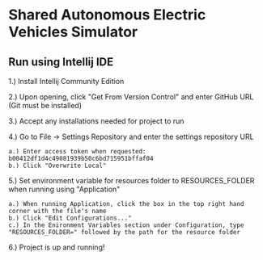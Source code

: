 # Shared Autonomous Electric Vehicles Simulator

## Run using Intellij IDE

1.) Install Intellij Community Edition

2.) Upon opening, click "Get From Version Control" and enter GitHub URL (Git must be installed)

3.) Accept any installations needed for project to run

4.) Go to File -> Settings Repository and enter the settings repository URL 
    
    a.) Enter access token when requested: b00412df1d4c49081939b50c6bd715951bffaf04
    b.) Click "Overwrite Local"
    
5.) Set environment variable for resources folder to RESOURCES_FOLDER when running using "Application"
   
    a.) When running Application, click the box in the top right hand corner with the file's name
    b.) Click "Edit Configurations..."
    c.) In the Enironment Variables section under Configuration, type "RESOURCES_FOLDER=" followed by the path for the resource folder

6.) Project is up and running!
